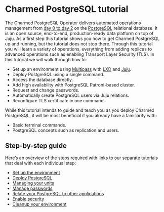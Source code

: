 # Charmed PostgreSQL tutorial
The Charmed PostgreSQL Operator delivers automated operations management from [day 0 to day 2](https://codilime.com/blog/day-0-day-1-day-2-the-software-lifecycle-in-the-cloud-age/) on the [PostgreSQL](https://www.postgresql.org/) relational database. It is an open source, end-to-end, production-ready data platform on top of Juju. As a first step this tutorial shows you how to get Charmed PostgreSQL up and running, but the tutorial does not stop there. Through this tutorial you will learn a variety of operations, everything from adding replicas to advanced operations such as enabling Transport Layer Security (TLS). In this tutorial we will walk through how to:
- Set up an environment using [Multipass](https://multipass.run/) with [LXD](https://ubuntu.com/lxd) and [Juju](https://juju.is/).
- Deploy PostgreSQL using a single command.
- Access the database directly.
- Add high availability with PostgreSQL Patroni-based cluster.
- Request and change passwords.
- Automatically create PostgreSQL users via Juju relations.
- Reconfigure TLS certificate in one command.

While this tutorial intends to guide and teach you as you deploy Charmed PostgreSQL, it will be most beneficial if you already have a familiarity with:
- Basic terminal commands.
- PostgreSQL concepts such as replication and users.

## Step-by-step guide

Here’s an overview of the steps required with links to our separate tutorials that deal with each individual step:
* [Set up the environment](/t/charmed-postgresql-tutorial-setup-environment/9709?channel=14/stable)
* [Deploy PostgreSQL](/t/charmed-postgresql-tutorial-deploy-postgresql/9697?channel=14/stable)
* [Managing your units](/t/charmed-postgresql-tutorial-managing-units/9705?channel=14/stable)
* [Manage passwords](/t/charmed-postgresql-tutorial-manage-passwords/9703?channel=14/stable)
* [Relate your PostgreSQL to other applications](/t/charmed-postgresql-tutorial-integrations/9701?channel=14/stable)
* [Enable security](/t/charmed-postgresql-tutorial-enable-security/9699?channel=14/stable)
* [Cleanup your environment](/t/charmed-postgresql-tutorial-cleanup-environment/9695?channel=14/stable)